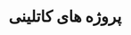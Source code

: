 ---
layout: post
title: "پروژه های کاتلینی"
guest: مهدی نوری
recorded: 2020-09-14
published: 2020-09-19
trackid: 030hE0YXNMMW9MvVNAf4ua
length: "41:16"
length_rounded: "41 دقیقه"
tags: [Tedu, Poolakey, OpenSource]
image: mahdi-nouri.png
description: "توی این قسمت پادکست با مهدی نوری در مورد پروژه اوپن سورس Tedu صحبت میکنیم و در انتها نگاهی به کتابخونه Poolakey میندازیم."
       
notes: 
    - text: آدرس توییتر مهدی
      link: https://twitter.com/phelat_mahdi
    - text: کانال سینا درویشی
      link: https://t.me/sina_darvi
    - text: آدرس توییتر سینا درویشی
      link: https://twitter.com/sinadarvi
 
---